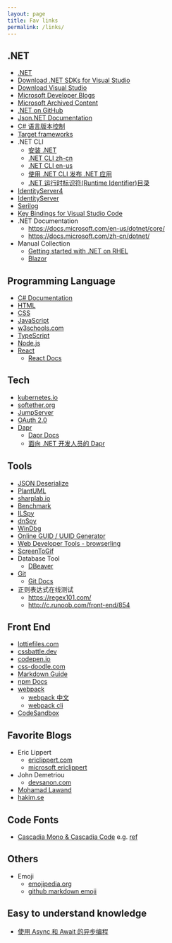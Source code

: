 ```yaml
---
layout: page
title: Fav links
permalink: /links/
---
```

## .NET

- [.NET](https://dotnet.microsoft.com/)
- [Download .NET SDKs for Visual Studio](https://dotnet.microsoft.com/download/visual-studio-sdks)
- [Download Visual Studio](https://visualstudio.microsoft.com/zh-hans/downloads/)
- [Microsoft Developer Blogs](https://devblogs.microsoft.com/)
- [Microsoft Archived Content](https://docs.microsoft.com/zh-cn/archive/)
- [.NET on GitHub](https://github.com/dotnet)
- [Json.NET Documentation](https://www.newtonsoft.com/json/help/html/Introduction.htm)
- [C# 语言版本控制](https://docs.microsoft.com/zh-cn/dotnet/csharp/language-reference/configure-language-version)
- [Target frameworks](https://docs.microsoft.com/en-us/dotnet/standard/frameworks)
- .NET CLI
  - [安装 .NET](https://docs.microsoft.com/zh-cn/dotnet/core/install/)
  - [.NET CLI zh-cn](https://docs.microsoft.com/zh-cn/dotnet/core/tools/)
  - [.NET CLI en-us](https://docs.microsoft.com/en-us/dotnet/core/tools/)
  - [使用 .NET CLI 发布 .NET 应用](https://docs.microsoft.com/zh-cn/dotnet/core/deploying/deploy-with-cli)
  - [.NET 运行时标识符(Runtime Identifier)目录](https://docs.microsoft.com/zh-cn/dotnet/core/rid-catalog)
- [IdentityServer4](https://docs.identityserver.io/)
- [IdentityServer](https://duendesoftware.com/)
- [Serilog](https://serilog.net/)
- [Key Bindings for Visual Studio Code](https://code.visualstudio.com/docs/getstarted/keybindings#_keyboard-shortcuts-reference)
- .NET Documentation
  - <https://docs.microsoft.com/en-us/dotnet/core/>
  - <https://docs.microsoft.com/zh-cn/dotnet/>
- Manual Collection
  - [Getting started with .NET on RHEL](https://access.redhat.com/documentation/en-us/net/5.0/)
  - [Blazor](https://docs.microsoft.com/zh-cn/aspnet/core/blazor/)

## Programming Language

- [C# Documentation](https://docs.microsoft.com/en-us/dotnet/csharp/)
- [HTML](https://developer.mozilla.org/zh-CN/docs/Web/HTML)
- [CSS](https://developer.mozilla.org/zh-CN/docs/Web/CSS)
- [JavaScript](https://developer.mozilla.org/zh-CN/docs/Web/JavaScript)
- [w3schools.com](https://www.w3schools.com/)
- [TypeScript](https://www.typescriptlang.org/)
- [Node.js](https://nodejs.org/zh-cn/)
- [React](https://reactjs.org/)
  - [React Docs](https://zh-hans.reactjs.org/docs/getting-started.html)

## Tech

- [kubernetes.io](https://kubernetes.io/)
- [softether.org](https://www.softether.org/)
- [JumpServer](https://www.jumpserver.org/)
- [OAuth 2.0](https://oauth.net/2/)
- [Dapr](https://dapr.io/)
  - [Dapr Docs](https://docs.dapr.io/)
  - [面向 .NET 开发人员的 Dapr](https://docs.microsoft.com/zh-cn/dotnet/architecture/dapr-for-net-developers/)

## Tools

- [JSON Deserialize](https://h5css.com/)
- [PlantUML](https://plantuml.com/zh/)
- [sharplab.io](https://sharplab.io/)
- [Benchmark](https://benchmarkdotnet.org/)
- [ILSpy](https://github.com/icsharpcode/ILSpy)
- [dnSpy](https://github.com/dnSpy/dnSpy)
- [WinDbg](https://docs.microsoft.com/zh-cn/windows-hardware/drivers/debugger/debugger-download-tools)
- [Online GUID / UUID Generator](https://guidgenerator.com/online-guid-generator.aspx)
- [Web Developer Tools - browserling](https://www.browserling.com/tools)
- [ScreenToGif](https://www.screentogif.com/)
- Database Tool
  - [DBeaver](https://dbeaver.io/)
- [Git](https://git-scm.com/)
  - [Git Docs](https://git-scm.com/book/zh/v2)
- 正则表达式在线测试
  - <https://regex101.com/>
  - <http://c.runoob.com/front-end/854>

## Front End

- [lottiefiles.com](https://lottiefiles.com/)
- [cssbattle.dev](https://cssbattle.dev/)
- [codepen.io](https://codepen.io/)
- [css-doodle.com](https://css-doodle.com/)
- [Markdown Guide](https://www.markdownguide.org/)
- [npm Docs](https://docs.npmjs.com/)
- [webpack](https://webpack.js.org/)
  - [webpack 中文](https://www.webpackjs.com/)
  - [webpack cli](https://webpack.js.org/api/cli/)
- [CodeSandbox](https://codesandbox.io/)

## Favorite Blogs
<!-- Most Valuable Pepoles -->
- Eric Lippert
  - [ericlippert.com](https://ericlippert.com/)
  - [microsoft ericlippert](https://docs.microsoft.com/zh-cn/archive/blogs/ericlippert/)
- John Demetriou
  - [devsanon.com](https://www.devsanon.com/whoami/)
- [Mohamad Lawand](https://dev.to/moe23)
- [hakim.se](https://hakim.se/)

## Code Fonts

- [Cascadia Mono & Cascadia Code](https://github.com/microsoft/cascadia-code) e.g. [ref](https://ittranslator.cn/os/2020/12/31/getting-started-with-windows-terminal.html#%E5%AD%97%E4%BD%93)

## Others

- Emoji
  - [emojipedia.org](https://emojipedia.org/)
  - [github markdown emoji](https://gist.github.com/rxaviers/7360908)

## Easy to understand knowledge

- [使用 Async 和 Await 的异步编程](https://docs.microsoft.com/zh-cn/dotnet/csharp/programming-guide/concepts/async/)
